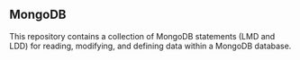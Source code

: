 ## MongoDB

This repository contains a collection of MongoDB statements (LMD and LDD) for reading, modifying, and defining data within a MongoDB database.
